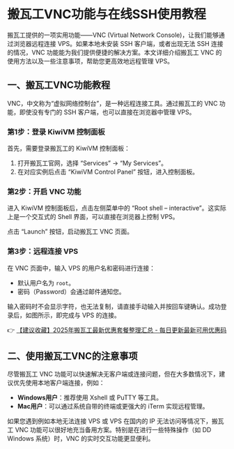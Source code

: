 # 搬瓦工VNC功能与在线SSH使用教程

搬瓦工提供的一项实用功能——VNC (Virtual Network Console)，让我们能够通过浏览器远程连接 VPS。如果本地未安装 SSH 客户端，或者出现无法 SSH 连接的情况，VNC 功能能为我们提供便捷的解决方案。本文详细介绍搬瓦工 VNC 的使用方法以及一些注意事项，帮助您更高效地远程管理 VPS。

## 一、搬瓦工VNC功能教程

VNC，中文称为“虚拟网络控制台”，是一种远程连接工具。通过搬瓦工的 VNC 功能，即使没有专门的 SSH 客户端，也可以直接在浏览器中管理 VPS。

### 第1步：登录 KiwiVM 控制面板
首先，需要登录搬瓦工的 KiwiVM 控制面板：

1. 打开搬瓦工官网，选择 “Services” -> “My Services”。  
2. 在对应实例后点击 “KiwiVM Control Panel” 按钮，进入控制面板。

### 第2步：开启 VNC 功能
进入 KiwiVM 控制面板后，点击左侧菜单中的 “Root shell – interactive”。这实际上是一个交互式的 Shell 界面，可以直接在浏览器上控制 VPS。

点击 “Launch” 按钮，启动搬瓦工 VNC 页面。

### 第3步：远程连接 VPS
在 VNC 页面中，输入 VPS 的用户名和密码进行连接：

- 默认用户名为 `root`。
- 密码（Password）会通过邮件通知您。

输入密码时不会显示字符，也无法复制，请直接手动输入并按回车键确认。成功登录后，如图所示，即完成与 VPS 的连接。

👉 [【建议收藏】2025年搬瓦工最新优惠套餐整理汇总 - 每日更新最新可用优惠码](https://bit.ly/banwagon)

## 二、使用搬瓦工VNC的注意事项

尽管搬瓦工 VNC 功能可以快速解决无客户端或连接问题，但在大多数情况下，建议优先使用本地客户端连接，例如：

- **Windows用户**：推荐使用 Xshell 或 PuTTY 等工具。
- **Mac用户**：可以通过系统自带的终端或更强大的 iTerm 实现远程管理。

如果您遇到例如本地无法连接 VPS 或 VPS 在国内的 IP 无法访问等情况下，搬瓦工 VNC 功能可以很好地充当备用方案。特别是在进行一些特殊操作（如 DD Windows 系统）时，VNC 的实时交互功能更显便利。